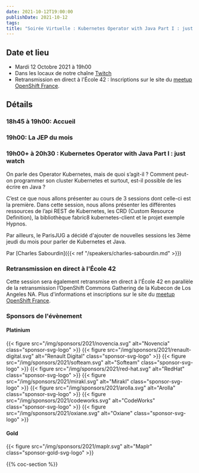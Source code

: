 ```yaml
---
date: 2021-10-12T19:00:00
publishDate: 2021-10-12
tags:
title: "Soirée Virtuelle : Kubernetes Operator with Java Part I : just watch"
---
```

## Date et lieu

* Mardi 12 Octobre 2021 à 19h00
* Dans les locaux de notre chaîne [Twitch](https://www.twitch.tv/parisjug)
* Retransmission en direct à l'École 42 : Inscriptions sur le site du [meetup OpenShift France](https://www.meetup.com/fr-FR/OpenShift-France/events/281103500/).

## Détails

### 18h45 à 19h00: Accueil

### 19h00: La JEP du mois

### 19h00+ à 20h30 : Kubernetes Operator with Java Part I : just watch

On parle des Operator Kubernetes, mais de quoi s’agit-il ? Comment peut-on programmer son cluster Kubernetes et surtout, est-il possible de les écrire en Java ?

C’est ce que nous allons présenter au cours de 3 sessions dont celle-ci est la première. Dans cette session, nous allons présenter les différentes ressources de l’api REST de Kubernetes, les CRD (Custom Resource Definition), la bibliothèque fabric8 kubernetes-client et le projet exemple Hypnos.

Par ailleurs, le ParisJUG a décidé d'ajouter de nouvelles sessions les 3ème jeudi du mois pour parler de Kubernetes et Java.

Par [Charles Sabourdin]({{< ref "/speakers/charles-sabourdin.md" >}}) 

### Retransmission en direct à l'École 42

Cette session sera également retransmise en direct à l'École 42 en parallèle de la retransmission l’OpenShift Commons Gathering de la Kubecon de Los Angeles NA. Plus d'informations et inscriptions sur le site du [meetup OpenShift France](https://www.meetup.com/fr-FR/OpenShift-France/events/281103500/).

### Sponsors de l'évènement

#### Platinium
{{< figure src="/img/sponsors/2021/novencia.svg" alt="Novencia" class="sponsor-svg-logo" >}}
{{< figure src="/img/sponsors/2021/renault-digital.svg" alt="Renault Digital" class="sponsor-svg-logo" >}}
{{< figure src="/img/sponsors/2021/softeam.svg" alt="Softeam" class="sponsor-svg-logo" >}}
{{< figure src="/img/sponsors/2021/red-hat.svg" alt="RedHat" class="sponsor-svg-logo" >}}
{{< figure src="/img/sponsors/2021/mirakl.svg" alt="Mirakl" class="sponsor-svg-logo" >}}
{{< figure src="/img/sponsors/2021/arolla.svg" alt="Arolla" class="sponsor-svg-logo" >}}
{{< figure src="/img/sponsors/2021/codeworks.svg" alt="CodeWorks" class="sponsor-svg-logo" >}}
{{< figure src="/img/sponsors/2021/oxiane.svg" alt="Oxiane" class="sponsor-svg-logo" >}}

#### Gold
{{< figure src="/img/sponsors/2021/maplr.svg" alt="Maplr" class="sponsor-gold-svg-logo" >}}

{{% coc-section %}}
